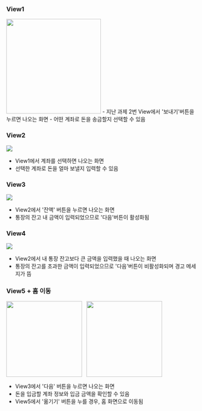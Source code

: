 
### View1
<img src="Captures/View1.png" width="250"/>
- 지난 과제 2번 View에서 '보내기'버튼을 누르면 나오는 화면
- 어떤 계좌로 돈을 송금할지 선택할 수 있음

### View2
![](Captures/View2.png)
- View1에서 계좌를 선택하면 나오는 화면
- 선택한 계좌로 돈을 얼마 보낼지 입력할 수 있음

### View3
![](Captures/View3.png)
- View2에서 '잔액' 버튼을 누르면 나오는 화면
- 통장의 잔고 내 금액이 입력되었으므로 '다음'버튼이 활성화됨

### View4
![](Captures/View4.png)
- View2에서 내 통장 잔고보다 큰 금액을 입력했을 때 나오는 화면
- 통장의 잔고를 초과한 금액이 입력되었으므로 '다음'버튼이 비활성화되며 경고 메세지가 뜸

### View5 + 홈 이동
<div style="display: flex; gap: 12px;">
  <img src="Captures/View5.png" width="200"/>
  <img src="Captures/Home.png" width="200"/>
</div>

- View3에서 '다음' 버튼을 누르면 나오는 화면
- 돈을 입금할 계좌 정보와 입금 금액을 확인할 수 있음
- View5에서 '옮기기' 버튼을 누를 경우, 홈 화면으로 이동됨


